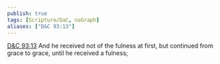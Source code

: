 ```yaml
---
publish: true
tags: [Scripture/DaC, noGraph]
aliases: ["D&C 93:13"]
---
```

[D&C 93:13](https://churchofjesuschrist.org/study/scriptures/dc-testament/dc/93?lang=eng&id=p13#p13) And he received not of the fulness at first, but continued from grace to grace, until he received a fulness;
